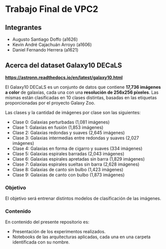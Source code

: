 # Trabajo Final de VPC2

## Integrantes

- Augusto Santiago Doffo (a1626)
- Kevin André Cajachuán Arroyo (a1606)
- Daniel Fernando Herrera (a1621)

## Acerca del dataset Galaxy10 DECaLS

**https://astronn.readthedocs.io/en/latest/galaxy10.html**

El Galaxy10 DECaLS es un conjunto de datos que contiene **17,736 imágenes a color** de galaxias, cada una con una **resolución de 256x256 píxeles**.
Las mismas están clasificadas en 10 clases distintas, basadas en las etiquetas proporcionadas por el proyecto Galaxy Zoo.

Las clases y la cantidad de imágenes por clase son las siguientes:

- Clase 0: Galaxias perturbadas (1,081 imágenes)
- Clase 1: Galaxias en fusión (1,853 imágenes)
- Clase 2: Galaxias redondas y suaves (2,645 imágenes)
- Clase 3: Galaxias intermedias entre redondas y suaves (2,027 imágenes)
- Clase 4: Galaxias en forma de cigarro y suaves (334 imágenes)
- Clase 5: Galaxias espirales barradas (2,043 imágenes)
- Clase 6: Galaxias espirales apretadas sin barra (1,829 imágenes)
- Clase 7: Galaxias espirales sueltas sin barra (2,628 imágenes)
- Clase 8: Galaxias de canto sin bulbo (1,423 imágenes)
- Clase 9: Galaxias de canto con bulbo (1,873 imágenes)

### Objetivo
El objetivo será entrenar distintos modelos de clasificación de las imágenes.

### Contenido
En contenido del presente repositorio es:
- Presentación de los experimentos realizados.
- Notebooks de las arquitecturas aplicadas, cada una en una carpeta identificada con su nombre.
